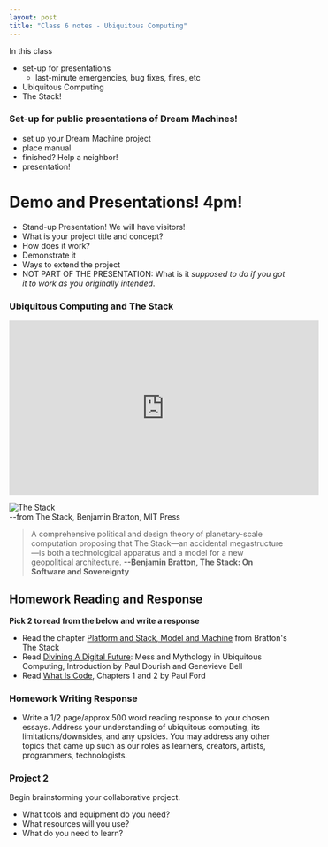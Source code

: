 ```yaml
---
layout: post
title: "Class 6 notes - Ubiquitous Computing"
---
```



In this class

- set-up for presentations
  - last-minute emergencies, bug fixes, fires, etc
- Ubiquitous Computing
- The Stack!

### Set-up for public presentations of Dream Machines!

- set up your Dream Machine project
- place manual
- finished? Help a neighbor!
- presentation!

# Demo and Presentations! 4pm!

- Stand-up Presentation! We will have visitors!
- What is your project title and concept?
- How does it work?
- Demonstrate it
- Ways to extend the project
- NOT PART OF THE PRESENTATION: What is it *supposed to do if you got it to work as you originally intended*.

### Ubiquitous Computing and The Stack

<iframe width="560" height="315" src="https://www.youtube.com/embed/bsoP6TPwE00" frameborder="0" allow="accelerometer; autoplay; encrypted-media; gyroscope; picture-in-picture" allowfullscreen></iframe>

![The Stack](https://monoskop.org/media/text/bratton_2016_the_stack/00003.jpg)  
--from The Stack, Benjamin Bratton, MIT Press  

> A comprehensive political and design theory of planetary-scale computation proposing that The Stack—an accidental megastructure—is both a technological apparatus and a model for a new geopolitical architecture. 
**--Benjamin Bratton, The Stack: On Software and Sovereignty**

## Homework Reading and Response
 
**Pick 2 to read from the below and write a response**
 
- Read the chapter [Platform and Stack, Model and Machine](https://monoskop.org/media/text/bratton_2016_the_stack/#filepos202454) from Bratton's The Stack
- Read [Divining A Digital Future](https://github.com/lee2sman/tiny_computing/raw/gh-pages/assets/divinging_a_digital_future_intro.pdf): Mess and Mythology in Ubiquitous Computing, Introduction by Paul Dourish and Genevieve Bell
- Read [What Is Code](https://www.bloomberg.com/graphics/2015-paul-ford-what-is-code/), Chapters 1 and 2 by Paul Ford  

### Homework Writing Response
- Write a 1/2 page/approx 500 word reading response to your chosen essays. Address your understanding of ubiquitous computing, its limitations/downsides, and any upsides. You may address any other topics that came up such as our roles as learners, creators, artists, programmers, technologists.

### Project 2

Begin brainstorming your collaborative project. 
- What tools and equipment do you need? 
- What resources will you use? 
- What do you need to learn?
